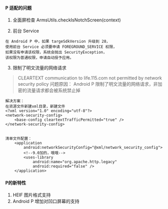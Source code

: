 #### P 适配的问题
1. 全面屏检查
ArmsUtils.checkIsNotchScreen(context)

2. 前台 Service
```
在 Android P 中，如果 targeSdkVersion 升级到 28，
使用前台 Service 必须要申请 FOREGROUND_SERVICE 权限，
如果没有申请该权限，系统会抛出 SecurityException，
该权限为普通权限，申请自动授予应用。
```

3. 限制了明文流量的网络请求

> CLEARTEXT communication to life.115.com not permitted by network security policy
问题原因： Android P 限制了明文流量的网络请求，非加密的流量请求都会被系统禁止掉
```
解决方案：
在资源文件新建xml目录，新建文件
<?xml version="1.0" encoding="utf-8"?>
<network-security-config>
    <base-config cleartextTrafficPermitted="true" />
</network-security-config>


清单文件配置：
    <application
        android:networkSecurityConfig="@xml/network_security_config">
        <!--9.0加的，哦哦-->
        <uses-library
            android:name="org.apache.http.legacy"
            android:required="false" />
    </application>
```

#### P的新特性

1. HEIF 图片格式支持
2. Android P 增加对凹口屏幕的支持


